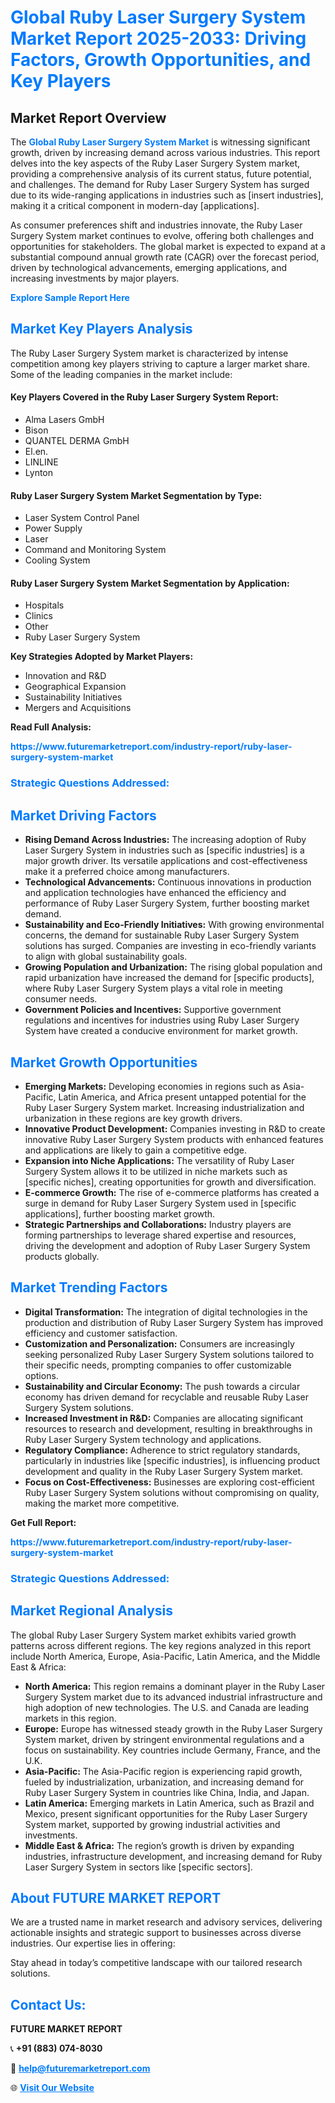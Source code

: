 <h1 style="color: #007BFF;">Global Ruby Laser Surgery System Market Report 2025-2033: Driving Factors, Growth Opportunities, and Key Players</h1>

<section id="overview">
<h2>Market Report Overview</h2>
<p>The <a href="https://www.futuremarketreport.com/industry-report/ruby-laser-surgery-system-market" style="color: #007BFF; text-decoration: none;"><strong>Global Ruby Laser Surgery System Market</strong></a> is witnessing significant growth, driven by increasing demand across various industries. This report delves into the key aspects of the Ruby Laser Surgery System market, providing a comprehensive analysis of its current status, future potential, and challenges. The demand for Ruby Laser Surgery System has surged due to its wide-ranging applications in industries such as [insert industries], making it a critical component in modern-day [applications].</p>
<p>As consumer preferences shift and industries innovate, the Ruby Laser Surgery System market continues to evolve, offering both challenges and opportunities for stakeholders. The global market is expected to expand at a substantial compound annual growth rate (CAGR) over the forecast period, driven by technological advancements, emerging applications, and increasing investments by major players.</p>
</section>

<section id="overview">
<p><a href="https://www.futuremarketreport.com/request-sample/reportId=123124" style="color: #007BFF; text-decoration: none;"><strong>Explore Sample Report Here</strong></a></p>
</section>

<section id="key-players">
<h2 style="color: #007BFF;">Market Key Players Analysis</h2>
<p>The Ruby Laser Surgery System market is characterized by intense competition among key players striving to capture a larger market share. Some of the leading companies in the market include:</p>
<h4>Key Players Covered in the Ruby Laser Surgery System Report:</h4>
<ul><li>Alma Lasers GmbH</li><li>Bison</li><li>QUANTEL DERMA GmbH</li><li>El.en.</li><li>LINLINE</li><li>Lynton</li></ul>
<h4>Ruby Laser Surgery System Market Segmentation by Type:</h4>
<ul><li>Laser System Control Panel</li><li>Power Supply</li><li>Laser</li><li>Command and Monitoring System</li><li>Cooling System</li></ul>

<h4>Ruby Laser Surgery System Market Segmentation by Application:</h4>
<ul><li>Hospitals</li><li>Clinics</li><li>Other</li><li>Ruby Laser Surgery System</li></ul>
<p><strong>Key Strategies Adopted by Market Players:</strong></p>
<ul>
<li>Innovation and R&D</li>
<li>Geographical Expansion</li>
<li>Sustainability Initiatives</li>
<li>Mergers and Acquisitions</li>
</ul>
</section>

<section>
<p><strong>Read Full Analysis: </strong></p><a href="https://www.futuremarketreport.com/industry-report/ruby-laser-surgery-system-market" style="color: #007BFF; text-decoration: none;"><strong>https://www.futuremarketreport.com/industry-report/ruby-laser-surgery-system-market</strong></a>
<h3 style="color: #007BFF;">Strategic Questions Addressed:</h3>
</section>

<section id="driving-factors">
<h2 style="color: #007BFF;">Market Driving Factors</h2>
<ul>
<li><strong>Rising Demand Across Industries:</strong> The increasing adoption of Ruby Laser Surgery System in industries such as [specific industries] is a major growth driver. Its versatile applications and cost-effectiveness make it a preferred choice among manufacturers.</li>
<li><strong>Technological Advancements:</strong> Continuous innovations in production and application technologies have enhanced the efficiency and performance of Ruby Laser Surgery System, further boosting market demand.</li>
<li><strong>Sustainability and Eco-Friendly Initiatives:</strong> With growing environmental concerns, the demand for sustainable Ruby Laser Surgery System solutions has surged. Companies are investing in eco-friendly variants to align with global sustainability goals.</li>
<li><strong>Growing Population and Urbanization:</strong> The rising global population and rapid urbanization have increased the demand for [specific products], where Ruby Laser Surgery System plays a vital role in meeting consumer needs.</li>
<li><strong>Government Policies and Incentives:</strong> Supportive government regulations and incentives for industries using Ruby Laser Surgery System have created a conducive environment for market growth.</li>
</ul>
</section>

<section id="growth-opportunities">
<h2 style="color: #007BFF;">Market Growth Opportunities</h2>
<ul>
<li><strong>Emerging Markets:</strong> Developing economies in regions such as Asia-Pacific, Latin America, and Africa present untapped potential for the Ruby Laser Surgery System market. Increasing industrialization and urbanization in these regions are key growth drivers.</li>
<li><strong>Innovative Product Development:</strong> Companies investing in R&D to create innovative Ruby Laser Surgery System products with enhanced features and applications are likely to gain a competitive edge.</li>
<li><strong>Expansion into Niche Applications:</strong> The versatility of Ruby Laser Surgery System allows it to be utilized in niche markets such as [specific niches], creating opportunities for growth and diversification.</li>
<li><strong>E-commerce Growth:</strong> The rise of e-commerce platforms has created a surge in demand for Ruby Laser Surgery System used in [specific applications], further boosting market growth.</li>
<li><strong>Strategic Partnerships and Collaborations:</strong> Industry players are forming partnerships to leverage shared expertise and resources, driving the development and adoption of Ruby Laser Surgery System products globally.</li>
</ul>
</section>

<section id="trending-factors">
<h2 style="color: #007BFF;">Market Trending Factors</h2>
<ul>
<li><strong>Digital Transformation:</strong> The integration of digital technologies in the production and distribution of Ruby Laser Surgery System has improved efficiency and customer satisfaction.</li>
<li><strong>Customization and Personalization:</strong> Consumers are increasingly seeking personalized Ruby Laser Surgery System solutions tailored to their specific needs, prompting companies to offer customizable options.</li>
<li><strong>Sustainability and Circular Economy:</strong> The push towards a circular economy has driven demand for recyclable and reusable Ruby Laser Surgery System solutions.</li>
<li><strong>Increased Investment in R&D:</strong> Companies are allocating significant resources to research and development, resulting in breakthroughs in Ruby Laser Surgery System technology and applications.</li>
<li><strong>Regulatory Compliance:</strong> Adherence to strict regulatory standards, particularly in industries like [specific industries], is influencing product development and quality in the Ruby Laser Surgery System market.</li>
<li><strong>Focus on Cost-Effectiveness:</strong> Businesses are exploring cost-efficient Ruby Laser Surgery System solutions without compromising on quality, making the market more competitive.</li>
</ul>
</section>

<section>
<p><strong>Get Full Report: </strong></p><a href="https://www.futuremarketreport.com/industry-report/ruby-laser-surgery-system-market" style="color: #007BFF; text-decoration: none;"><strong>https://www.futuremarketreport.com/industry-report/ruby-laser-surgery-system-market</strong></a>
<h3 style="color: #007BFF;">Strategic Questions Addressed:</h3>
</section>


<section id="regional-analysis">
<h2 style="color: #007BFF;">Market Regional Analysis</h2>
<p>The global Ruby Laser Surgery System market exhibits varied growth patterns across different regions. The key regions analyzed in this report include North America, Europe, Asia-Pacific, Latin America, and the Middle East & Africa:</p>
<ul>
<li><strong>North America:</strong> This region remains a dominant player in the Ruby Laser Surgery System market due to its advanced industrial infrastructure and high adoption of new technologies. The U.S. and Canada are leading markets in this region.</li>
<li><strong>Europe:</strong> Europe has witnessed steady growth in the Ruby Laser Surgery System market, driven by stringent environmental regulations and a focus on sustainability. Key countries include Germany, France, and the U.K.</li>
<li><strong>Asia-Pacific:</strong> The Asia-Pacific region is experiencing rapid growth, fueled by industrialization, urbanization, and increasing demand for Ruby Laser Surgery System in countries like China, India, and Japan.</li>
<li><strong>Latin America:</strong> Emerging markets in Latin America, such as Brazil and Mexico, present significant opportunities for the Ruby Laser Surgery System market, supported by growing industrial activities and investments.</li>
<li><strong>Middle East & Africa:</strong> The region’s growth is driven by expanding industries, infrastructure development, and increasing demand for Ruby Laser Surgery System in sectors like [specific sectors].</li>
</ul>
</section>

<footer>
<h2 style="color: #007BFF;">About FUTURE MARKET REPORT</h2>
<p>We are a trusted name in market research and advisory services, delivering actionable insights and strategic support to businesses across diverse industries. Our expertise lies in offering:</p>

<p>Stay ahead in today’s competitive landscape with our tailored research solutions.</p>

<h2 style="color: #007BFF;">Contact Us:</h2>
<p><strong>FUTURE MARKET REPORT</strong></p>
<p>📞 <strong>+91 (883) 074-8030</strong></p>
<p>📧 <strong><a href="mailto:help@futuremarketreport.com" style="color: #007BFF;">help@futuremarketreport.com</a></strong></p>
<p>🌐 <strong><a href="https://www.futuremarketreport.com/" style="color: #007BFF;">Visit Our Website</a></strong></p>
</footer>